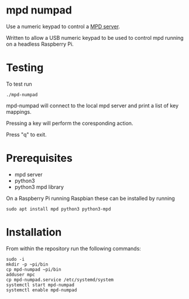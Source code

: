 # mpd numpad

Use a numeric keypad to control a [MPD server](https://www.musicpd.org/).

Written to allow a USB numeric keypad to be used to control mpd running on a headless Raspberry Pi.

# Testing

To test run
```
./mpd-numpad
```

mpd-numpad will connect to the local mpd server and print a list of key
mappings.

Pressing a key will perform the coresponding action.

Press "q" to exit.

# Prerequisites

- mpd server
- python3
- python3 mpd library

On a Raspberry Pi running Raspbian these can be installed by running
```
sudo apt install mpd python3 python3-mpd
```

# Installation

From within the repository run the following commands:
```
sudo -i
mkdir -p ~pi/bin
cp mpd-numpad ~pi/bin
adduser mpc
cp mpd-numpad.service /etc/systemd/system
systemctl start mpd-numpad
systemctl enable mpd-numpad
```
